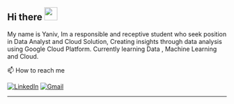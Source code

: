 ## Hi there <img src="https://raw.githubusercontent.com/MartinHeinz/MartinHeinz/master/wave.gif" width="30px">

My name is Yaniv, Im a responsible and receptive student who seek position in Data Analyst and Cloud Solution, Creating insights through data analysis using Google Cloud Platform. Currently learning Data , Machine Learning and Cloud. 


📫 How to reach me

[![LinkedIn](https://img.shields.io/badge/--linkedin?label=LinkedIn&logo=LinkedIn&style=social)](https://www.linkedin.com/in/Yaniv77)
[![Gmail](https://img.shields.io/badge/--linkedin?label=Gmail&logo=gmail&style=social)](mailto:work.Yanivv77@gmail.com)

<hr>



